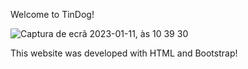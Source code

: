 Welcome to TinDog!



![Captura de ecrã 2023-01-11, às 10 39 30](https://user-images.githubusercontent.com/108727573/211785758-28840177-97c6-4a95-971d-6f00710c568b.png)


This website was developed with HTML and Bootstrap!

